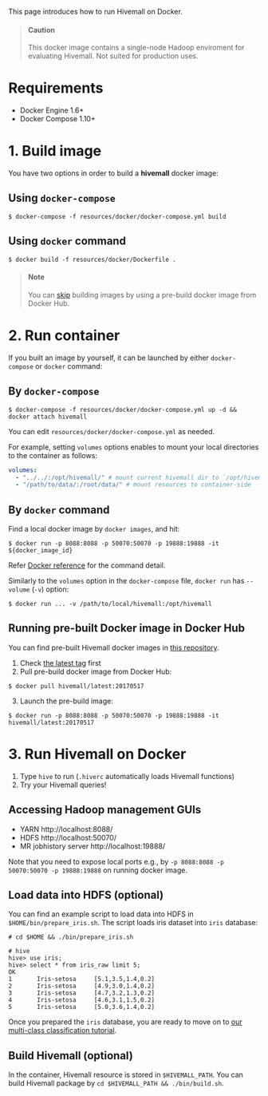 <!--
  Licensed to the Apache Software Foundation (ASF) under one
  or more contributor license agreements.  See the NOTICE file
  distributed with this work for additional information
  regarding copyright ownership.  The ASF licenses this file
  to you under the Apache License, Version 2.0 (the
  "License"); you may not use this file except in compliance
  with the License.  You may obtain a copy of the License at

    http://www.apache.org/licenses/LICENSE-2.0

  Unless required by applicable law or agreed to in writing,
  software distributed under the License is distributed on an
  "AS IS" BASIS, WITHOUT WARRANTIES OR CONDITIONS OF ANY
  KIND, either express or implied.  See the License for the
  specific language governing permissions and limitations
  under the License.
-->

This page introduces how to run Hivemall on Docker.

<!-- toc -->

> #### Caution
> This docker image contains a single-node Hadoop enviroment for evaluating Hivemall. Not suited for production uses.

# Requirements

 * Docker Engine 1.6+
 * Docker Compose 1.10+

# 1. Build image

You have two options in order to build a **hivemall** docker image:

## Using `docker-compose`
  
```
$ docker-compose -f resources/docker/docker-compose.yml build
```

## Using `docker` command
  
```
$ docker build -f resources/docker/Dockerfile .
```

> #### Note
> You can [skip](./getting_started.html#running-pre-built-docker-image-in-docker-hub) building images by using a pre-build docker image from Docker Hub.

# 2. Run container

If you built an image by yourself, it can be launched by either `docker-compose` or `docker` command:

## By `docker-compose`

```
$ docker-compose -f resources/docker/docker-compose.yml up -d && docker attach hivemall
```

You can edit `resources/docker/docker-compose.yml` as needed.

For example, setting `volumes` options enables to mount your local directories to the container as follows:

```yml
volumes:
  - "../../:/opt/hivemall/" # mount current hivemall dir to `/opt/hivemall` ($HIVEMALL_PATH) on the container
  - "/path/to/data/:/root/data/" # mount resources to container-side  `/root/data` directory
```

## By `docker` command

Find a local docker image by `docker images`, and hit:

```
$ docker run -p 8088:8088 -p 50070:50070 -p 19888:19888 -it ${docker_image_id}
```

Refer [Docker reference](https://docs.docker.com/engine/reference/run/) for the command detail.

Similarly to the `volumes` option in the `docker-compose` file, `docker run` has `--volume` (`-v`) option: 

```
$ docker run ... -v /path/to/local/hivemall:/opt/hivemall
```

## Running pre-built Docker image in Docker Hub

You can find pre-built Hivemall docker images in [this repository](https://hub.docker.com/r/hivemall/latest/).

1. Check [the latest tag](https://hub.docker.com/r/hivemall/latest/tags/) first
2. Pull pre-build docker image from Docker Hub: 
```
$ docker pull hivemall/latest:20170517
```
3. Launch the pre-build image:
```
$ docker run -p 8088:8088 -p 50070:50070 -p 19888:19888 -it hivemall/latest:20170517
```

# 3. Run Hivemall on Docker

  1. Type `hive` to run (`.hiverc` automatically loads Hivemall functions)
  2. Try your Hivemall queries!

## Accessing Hadoop management GUIs

* YARN http://localhost:8088/
* HDFS http://localhost:50070/
* MR jobhistory server http://localhost:19888/

Note that you need to expose local ports e.g., by `-p 8088:8088 -p 50070:50070 -p 19888:19888` on running docker image.

## Load data into HDFS (optional)

You can find an example script to load data into HDFS in `$HOME/bin/prepare_iris.sh`.
  The script loads iris dataset into `iris` database:
  
```
# cd $HOME && ./bin/prepare_iris.sh
```

```
# hive
hive> use iris;
hive> select * from iris_raw limit 5;
OK
1       Iris-setosa     [5.1,3.5,1.4,0.2]
2       Iris-setosa     [4.9,3.0,1.4,0.2]
3       Iris-setosa     [4.7,3.2,1.3,0.2]
4       Iris-setosa     [4.6,3.1,1.5,0.2]
5       Iris-setosa     [5.0,3.6,1.4,0.2]
```

Once you prepared the `iris` database, you are ready to move on to [our multi-class classification tutorial](../multiclass/iris_dataset.html).

## Build Hivemall (optional)

In the container, Hivemall resource is stored in `$HIVEMALL_PATH`.
You can build Hivemall package by `cd $HIVEMALL_PATH && ./bin/build.sh`.
